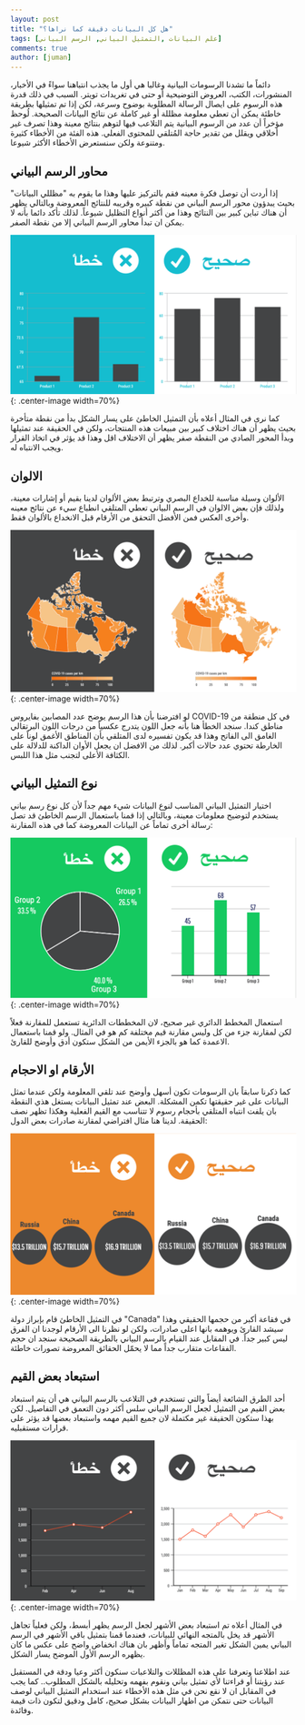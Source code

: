 ```yaml
---
layout: post
title: "هل كل البيانات دقيقة كما نراها؟"
tags: [علم البيانات ,التمثيل البياني, الرسم البياني]
comments: true
author: [juman]
---
```



دائماً  ما  تشدنا  الرسومات  البيانية  وغالبا هي  أول  ما  يجذب  انتباهنا  سواءً  في  الأخبار،  المنشورات،  الكتب،  العروض  التوضيحية  أو  حتى  في  تغريدات  تويتر. السبب في ذلك قدرة هذه الرسوم على ايصال  الرسالة  المطلوبة  بوضوح  وسرعة،  لكن  إذا  تم  تمثيلها  بطريقة  خاطئة  يمكن  أن  تعطي  معلومة  مظللة أو غير كاملة  عن  نتائج  البيانات الصحيحة. لُوحظ  مؤخراً أن  عدد  من  الرسوم  البيانية  يتم  التلاعب  فيها  لتوهم بنتائج معينة  وهذا  تصرف  غير  أخلاقي  ويقلل  من  تقدير حاجة  المُتلقي للمحتوى الفعلي. هذه الفئة من الأخطاء كثيرة ومتنوعة ولكن  سنستعرض الأخطاء الأكثر شيوعا.  

## محاور الرسم البياني

إذا  أردت  أن  توصل  فكرة  معينه  فقم  بالتركيز  عليها  وهذا  ما يقوم  به "مظللي  البيانات" بحيث  يبدؤون محور الرسم  البياني  من  نقطة  كبيره  وقريبه  للنتائج  المعروضة  وبالتالي  يظهر أن هناك تباين كبير بين النتائج وهذا من أكثر أنواع التظليل شيوعاً. لذلك  تأكد  دائما  بأنه  لا  يمكن  ان  تبدأ محاور الرسم  البياني إلا  من  نقطة  الصفر.  

![](../images/2020-05-07-is-all-data-accurate/barchart_size.png  "Chart size"){: .center-image width=70%}  


كما نرى في المثال أعلاه بأن التمثيل الخاطئ على يسار الشكل بدأ من نقطة متأخرة بحيث يظهر أن هناك اختلاف كبير بين مبيعات هذه المنتجات، ولكن في الحقيقة عند تمثيلها وبدأ المحور الصادي من النقطة صفر يظهر أن الاختلاف اقل وهذا قد يؤثر في اتخاذ القرار ويجب الانتباه له.  

## الالوان

الألوان وسيلة مناسبة للخداع البصري وترتبط بعض الألوان لدينا بقيم أو إشارات معينة، ولذلك فإن  بعض  الالوان  في  الرسم  البياني  تعطي  المتلقي  انطباع  سيء  عن  نتائج  معينه  وأخرى  العكس  فمن الأفضل التحقق من الأرقام قبل الانخداع بالألوان فقط.  

![](../images/2020-05-07-is-all-data-accurate/map_colors.png  "Colors"){: .center-image width=70%}  


لو افترضنا بأن هذا الرسم يوضح عدد المصابين بفايروس COVID-19 في كل منطقة من مناطق كندا. سنجد الخطأ هنا بأنه جعل اللون يتدرج عكسياً من درجات اللون البرتقالي الغامق الى الفاتح وهذا قد يكون تفسيره لدى المتلقي بأن المناطق الأغمق لوناً على الخارطة تحتوي عدد حالات أكبر. لذلك من الافضل ان يجعل الأوان الداكنة للدلالة على الكثافة الأعلى لتجنب مثل هذا اللبس.  

## نوع التمثيل البياني

اختيار التمثيل البياني المناسب لنوع البيانات شيء مهم جداً لأن كل نوع رسم بياني يستخدم لتوضيح معلومات معينة، وبالتالي إذا قمنا باستعمال الرسم الخاطئ قد تصل رسالة أخرى تماماً عن البيانات المعروضة كما في هذه المقارنة:  

![](../images/2020-05-07-is-all-data-accurate/right_type_chart.png  "The right chart type"){: .center-image width=70%}  


استعمال المخطط الدائري غير صحيح، لان المخططات الدائرية تستعمل للمقارنة فعلاً لكن لمقارنة جزء من كل وليس مقارنة قيم مختلفة كم هو في المثال. ولو قمنا باستعمال الاعمدة كما هو بالجزء الأيمن من الشكل ستكون أدق وأوضح للقارئ.  

## الأرقام او الاحجام

كما ذكرنا سابقاً بان الرسومات تكون أسهل وأوضح عند تلقي المعلومة ولكن عندما تمثل البيانات على غير حقيقتها تكمن المشكلة. البعض عند تمثيل البيانات يستغل هذي النقطة بان يلفت انتباه المتلقي بأحجام رسوم لا تتناسب مع القيم الفعلية وهكذا تظهر نصف الحقيقة. لدينا هنا مثال افتراضي لمقارنة صادرات بعض الدول:  

![](../images/2020-05-07-is-all-data-accurate/number_size.png  "Number Vs Size"){: .center-image width=70%}  


في التمثيل الخاطئ قام بإبراز دولة "Canada" في فقاعة أكبر من حجمها الحقيقي وهذا سيشد القارئ ويوهمه بانها اعلى صادرات، ولكن لو نظرنا الى الأرقام لوجدنا ان الفرق ليس كبير جداً. في المقابل عند القيام بالرسم البياني بالطريقة الصحيحة سنجد ان حجم الفقاعات متقارب جداً مما لا يحمّل الحقائق المعروضة تصورات خاطئة.

## استبعاد بعض القيم

أحد الطرق الشائعة أيضاً والتي تستخدم في التلاعب بالرسم البياني هي أن يتم استبعاد بعض القيم من التمثيل لجعل الرسم البياني سلس أكثر دون التعمق في التفاصيل. لكن بهذا ستكون الحقيقة غير مكتملة لان جميع القيم مهمه واستبعاد بعضها قد يؤثر على قرارات مستقبليه.  

![](../images/2020-05-07-is-all-data-accurate/dropping_data.png  "Droping Data"){: .center-image width=70%}  


في المثال أعلاه تم استبعاد بعض الأشهر لجعل الرسم يظهر أبسط، ولكن فعلياً تجاهل الأشهر قد يخل بالمتجه النهائي للبيانات، فعندما قمنا بتمثيل باقي الأشهر في الرسم البياني يمين الشكل تغير المتجه تماماً وأظهر بان هناك انخفاض واضح على عكس ما كان يظهره الرسم الأول الموضح يسار الشكل.  
  
  
عند اطلاعنا وتعرفنا على هذه المظللات والتلاعبات سنكون أكثر وعيا ودقة في المستقبل عند رؤيتنا أو قراءتنا لأي تمثيل بياني ونقوم بفهمه وتحليله بالشكل المطلوب.. كما يجب في المقابل ان لا نقع نحن في مثل هذه الأخطاء عند استخدام التمثيل البياني لوصف البيانات حتى نتمكن من اظهار البيانات بشكل صحيح، كامل ودقيق لتكون ذات قيمة وفائدة.